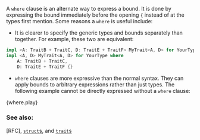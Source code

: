 A `where` clause is an alternate way to express a bound. It is done by
expressing the bound immediately before the opening `{` instead of at the
types first mention. Some reasons a `where` is useful include:

* It is clearer to specify the generic types and bounds separately than
together. For example, these two are equivalent:

```rust
impl <A: TraitB + TraitC, D: TraitE + TraitF> MyTrait<A, D> for YourType {}
impl <A, D> MyTrait<A, D> for YourType where
    A: TraitB + TraitC,
    D: TraitE + TraitF {}
```

* `where` clauses are more expressive than the normal syntax. They can
apply bounds to arbitrary expressions rather than just types. The
following example cannot be directly expressed without a `where` clause:

{where.play}

### See also:

[RFC], [`struct`s][structs], and [`trait`s][traits]

[structs]: /custom_types/structs.html
[traits]: /trait.html
[where]: https://github.com/rust-lang/rfcs/blob/master/text/0135-where.md
